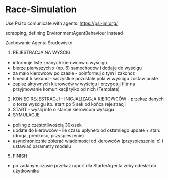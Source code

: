 # Race-Simulation

Use Psi to comunicate with agents: https://psi-im.org/


scrapping, defining EnvironmentAgentBehaviour instead


 Zachowanie Agenta Środowisko
 1) REJESTRACJA NA WYŚCIG
 - informuje liste znanych kierowców o wyścigu
 - bierze pierwszych x (np. 6) samochodów i dodaje do wyścigu
 - za malo kierowcow po czasie - poinformuj o tym i zakoncz
 - timeout 5 sekund - wszystkie pozostale pola w wyścigu zostaw puste
 - zapisz aktywnych kierowców w wyścigu i przygotuj filtr na przyjmowanie komunikacji tylko od nich (Template)
 2) KONIEC REJESTRACJI - INICJALIZACJA KIEROWCÓW - przekaz danych o torze wyścigu itp. start po 5 sek od końca rejestracji
 3) START - wyślij info o starcie kierowcom wyścigu
 4) SYMULACJE
 - polling z czestotliwością 30x/sek
 - update do kierowców - ile czasu upłyneło od ostatniego update + stan: (droga, predkosc, przyspieszenie)
 - asynchronicznie zbierać wiadomości od kierowców (przyspieszenie: x) i ustawiać parametry modelu
5) FINISH
 - po zadanym czasie przekaż raport dla StarterAgenta żeby odesłał do użytkownika

